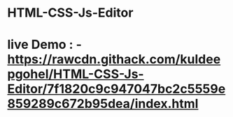 ﻿# HTML-CSS-Js-Editor

# live Demo : -https://rawcdn.githack.com/kuldeepgohel/HTML-CSS-Js-Editor/7f1820c9c947047bc2c5559e859289c672b95dea/index.html
